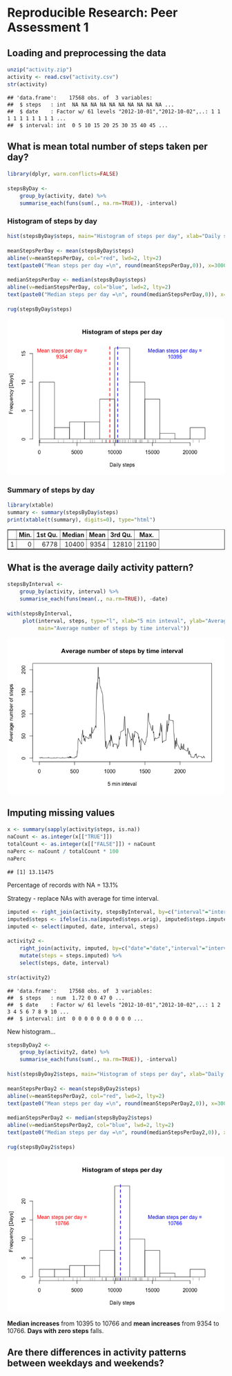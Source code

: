 # Reproducible Research: Peer Assessment 1

<style>
   th,td{
     padding: 2px 5px 2px 5px;
   }
</style>

## Loading and preprocessing the data


```r
unzip("activity.zip")
activity <- read.csv("activity.csv")
str(activity)
```

```
## 'data.frame':	17568 obs. of  3 variables:
##  $ steps   : int  NA NA NA NA NA NA NA NA NA NA ...
##  $ date    : Factor w/ 61 levels "2012-10-01","2012-10-02",..: 1 1 1 1 1 1 1 1 1 1 ...
##  $ interval: int  0 5 10 15 20 25 30 35 40 45 ...
```


## What is mean total number of steps taken per day?


```r
library(dplyr, warn.conflicts=FALSE)

stepsByDay <- 
    group_by(activity, date) %>%
    summarise_each(funs(sum(., na.rm=TRUE)), -interval)
```

### Histogram of steps by day

```r
hist(stepsByDay$steps, main="Histogram of steps per day", xlab="Daily steps", ylab="Frequency [Days]", breaks=15)

meanStepsPerDay <- mean(stepsByDay$steps)
abline(v=meanStepsPerDay, col="red", lwd=2, lty=2)
text(paste0("Mean steps per day =\n", round(meanStepsPerDay,0)), x=3000, y=15, col="red")

medianStepsPerDay <- median(stepsByDay$steps)
abline(v=medianStepsPerDay, col="blue", lwd=2, lty=2)
text(paste0("Median steps per day =\n", round(medianStepsPerDay,0)), x=18000, y=15, col="blue")

rug(stepsByDay$steps)
```

![](PA1_template_files/figure-html/hist1-1.png)<!-- -->

### Summary of steps by day

```r
library(xtable)
summary <- summary(stepsByDay$steps)
print(xtable(t(summary), digits=0), type="html")
```

<!-- html table generated in R 3.3.2 by xtable 1.8-2 package -->
<!-- Thu Apr 20 20:01:13 2017 -->
<table border=1>
<tr> <th>  </th> <th> Min. </th> <th> 1st Qu. </th> <th> Median </th> <th> Mean </th> <th> 3rd Qu. </th> <th> Max. </th>  </tr>
  <tr> <td align="right"> 1 </td> <td align="right"> 0 </td> <td align="right"> 6778 </td> <td align="right"> 10400 </td> <td align="right"> 9354 </td> <td align="right"> 12810 </td> <td align="right"> 21190 </td> </tr>
   </table>

## What is the average daily activity pattern?


```r
stepsByInterval <- 
    group_by(activity, interval) %>%
    summarise_each(funs(mean(., na.rm=TRUE)), -date)

with(stepsByInterval, 
     plot(interval, steps, type="l", xlab="5 min inteval", ylab="Average number of steps", 
          main="Average number of steps by time interval"))
```

![](PA1_template_files/figure-html/unnamed-chunk-1-1.png)<!-- -->


## Imputing missing values


```r
x <- summary(sapply(activity$steps, is.na))
naCount <- as.integer(x[["TRUE"]])
totalCount <- as.integer(x[["FALSE"]]) + naCount
naPerc <- naCount / totalCount * 100
naPerc
```

```
## [1] 13.11475
```

Percentage of records with NA = 13.1%

Strategy - replace NAs with average for time interval.


```r
imputed <- right_join(activity, stepsByInterval, by=c("interval"="interval"), suffix=c(".orig",".imputed"))
imputed$steps <- ifelse(is.na(imputed$steps.orig), imputed$steps.imputed, imputed$steps.orig)
imputed <- select(imputed, date, interval, steps)

activity2 <- 
    right_join(activity, imputed, by=c("date"="date","interval"="interval"), suffix=c(".orig",".imputed")) %>%
    mutate(steps = steps.imputed) %>%
    select(steps, date, interval)

str(activity2)
```

```
## 'data.frame':	17568 obs. of  3 variables:
##  $ steps   : num  1.72 0 0 47 0 ...
##  $ date    : Factor w/ 61 levels "2012-10-01","2012-10-02",..: 1 2 3 4 5 6 7 8 9 10 ...
##  $ interval: int  0 0 0 0 0 0 0 0 0 0 ...
```

New histogram...


```r
stepsByDay2 <- 
    group_by(activity2, date) %>%
    summarise_each(funs(sum(., na.rm=TRUE)), -interval)

hist(stepsByDay2$steps, main="Histogram of steps per day", xlab="Daily steps", ylab="Frequency [Days]", breaks=15)

meanStepsPerDay2 <- mean(stepsByDay2$steps)
abline(v=meanStepsPerDay2, col="red", lwd=2, lty=2)
text(paste0("Mean steps per day =\n", round(meanStepsPerDay2,0)), x=3000, y=15, col="red")

medianStepsPerDay2 <- median(stepsByDay2$steps)
abline(v=medianStepsPerDay2, col="blue", lwd=2, lty=2)
text(paste0("Median steps per day =\n", round(medianStepsPerDay2,0)), x=18000, y=15, col="blue")

rug(stepsByDay2$steps)
```

![](PA1_template_files/figure-html/hist2-1.png)<!-- -->

**Median increases** from 10395 to 10766 and 
**mean increases** from 9354 to 10766. 
**Days with zero steps** falls.

## Are there differences in activity patterns between weekdays and weekends?
